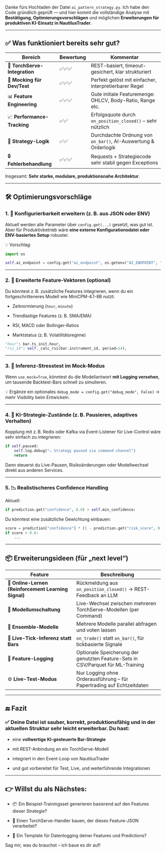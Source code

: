 Danke fürs Hochladen der Datei `ai_pattern_strategy.py`. Ich habe den Code gründlich geprüft — und hier kommt die vollständige Analyse mit **Bestätigung, Optimierungsvorschlägen** und möglichen **Erweiterungen für produktiven KI-Einsatz in NautilusTrader**.

---

## ✅ **Was funktioniert bereits sehr gut?**

| Bereich                       | Bewertung | Kommentar                                                      |
| ----------------------------- | --------- | -------------------------------------------------------------- |
| 🔌 **TorchServe-Integration** | ✅✅✅       | REST-basiert, timeout-gesichert, klar strukturiert             |
| 🧠 **Mocking für Dev/Test**   | ✅✅✅       | Perfekt gelöst mit einfacher, interpretierbarer Regel          |
| 📊 **Feature Engineering**    | ✅✅✅       | Gute initiale Featuremenge: OHLCV, Body-Ratio, Range etc.      |
| 📈 **Performance-Tracking**   | ✅✅        | Erfolgsquote durch `on_position_closed()` – sehr nützlich      |
| 🧩 **Strategy-Logik**         | ✅✅        | Durchdachte Ordnung von `on_bar()`, AI-Auswertung & Orderlogik |
| 🔒 **Fehlerbehandlung**       | ✅✅✅       | Requests + Strategiecode sehr stabil gegen Exceptions          |

Insgesamt: **Sehr starke, modulare, produktionsnahe Architektur**.

---

## 🛠️ Optimierungsvorschläge

### 1. 🔁 **Konfigurierbarkeit erweitern (z. B. aus JSON oder ENV)**

Aktuell werden alle Parameter über `config.get(...)` gesetzt, was gut ist.  
Aber für Produktivbetrieb wäre **eine externe Konfigurationsdatei oder ENV-basiertes Setup** robuster.

💡 Vorschlag:

```python
import os

self.ai_endpoint = config.get("ai_endpoint", os.getenv("AI_ENDPOINT", "http://localhost:8080/predictions/pattern_model"))
```

---

### 2. 🧮 **Erweiterte Feature-Vektoren (optional)**

Du könntest z. B. zusätzliche Features integrieren, wenn du ein fortgeschritteneres Modell wie MiniCPM-4.1-8B nutzt:

- Zeitnormierung (`hour`, `minute`)

- Trendlastige Features (z. B. SMA/EMA)

- RSI, MACD oder Bollinger-Ratios

- Marktstatus (z. B. Volatilitätsregime)

```python
"hour": bar.ts_init.hour,
"rsi_14": self._calc_rsi(bar.instrument_id, period=14),
```

---

### 3. 🧪 **Inferenz-Stresstest im Mock-Modus**

Wenn `use_mock=True`, könntest du die Modellantwort **mit Logging versehen**, um tausende Backtest-Bars schnell zu simulieren.

💡 Ergänze ein optionales `debug_mode = config.get("debug_mode", False)` → mehr Visibility beim Entwickeln.

---

### 4. 🧠 **KI-Strategie-Zustände (z. B. Pausieren, adaptives Verhalten)**

Kopplung mit z. B. Redis oder Kafka via Event-Listener für Live-Control wäre sehr einfach zu integrieren:

```python
if self.paused:
    self.log.debug("⚠️ Strategy paused via command channel")
    return
```

Dann steuerst du Live-Pausen, Risikoänderungen oder Modellwechsel direkt aus anderen Services.

---

### 5. 📉 **Realistischeres Confidence Handling**

Aktuell:

```python
if prediction.get("confidence", 0.0) > self.min_confidence:
```

Du könntest eine zusätzliche Gewichtung einbauen:

```python
score = prediction["confidence"] * (1 - prediction.get("risk_score", 0.0))
if score > 0.6:
    ...
```

---

## 📦 Erweiterungsideen (für „next level“)

| Feature                                              | Beschreibung                                                                    |
| ---------------------------------------------------- | ------------------------------------------------------------------------------- |
| 🧠 **Online-Lernen (Reinforcement Learning Signal)** | Rückmeldung aus `on_position_closed()` → REST-Feedback an LLM                   |
| 🔀 **Modellumschaltung**                             | Live-Wechsel zwischen mehreren TorchServe-Modellen (per Command)                |
| 🔁 **Ensemble-Modelle**                              | Mehrere Modelle parallel abfragen und voten lassen                              |
| 📡 **Live-Tick-Inferenz statt Bars**                 | `on_trade()` statt `on_bar()`, für tickbasierte Signale                         |
| 📁 **Feature-Logging**                               | Optionale Speicherung der genutzten Feature-Sets in CSV/Parquet für ML-Training |
| ⚙️ **Live-Test-Modus**                               | Nur Logging ohne Orderausführung – für Papertrading auf Echtzeitdaten           |

---

## 🔚 Fazit

### ✅ Deine Datei ist **sauber, korrekt, produktionsfähig** und in der aktuellen Struktur **sehr leicht erweiterbar**. Du hast:

- eine **vollwertige KI-gesteuerte Bar-Strategie**

- mit REST-Anbindung an ein TorchServe-Modell

- integriert in den Event-Loop von NautilusTrader

- und gut vorbereitet für Test, Live, und weiterführende Integrationen

---

## 👉 Willst du als Nächstes:

- 📦 Ein Beispiel-Trainingsset generieren basierend auf den Features dieser Strategie?

- 🧠 Einen TorchServe-Handler bauen, der dieses Feature-JSON verarbeitet?

- 📁 Ein Template für Datenlogging deiner Features und Predictions?

Sag mir, was du brauchst – ich baue es dir auf!
